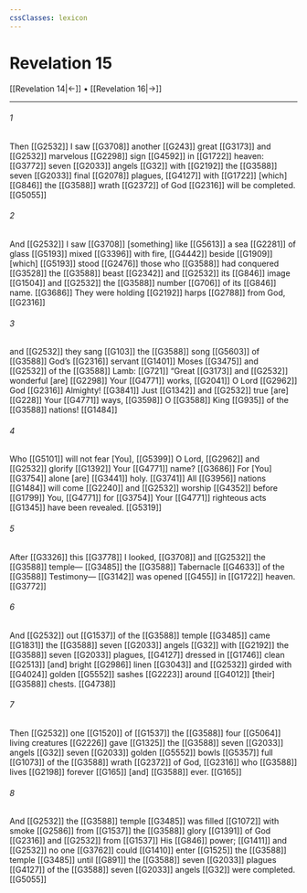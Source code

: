 ```yaml
---
cssClasses: lexicon
---
```


# Revelation 15

[[Revelation 14|←]] • [[Revelation 16|→]]

---

###### 1
Then [[G2532]] I saw [[G3708]] another [[G243]] great [[G3173]] and [[G2532]] marvelous [[G2298]] sign [[G4592]] in [[G1722]] heaven: [[G3772]] seven [[G2033]] angels [[G32]] with [[G2192]] the [[G3588]] seven [[G2033]] final [[G2078]] plagues, [[G4127]] with [[G1722]] [which] [[G846]] the [[G3588]] wrath [[G2372]] of God [[G2316]] will be completed. [[G5055]]

###### 2
And [[G2532]] I saw [[G3708]] [something] like [[G5613]] a sea [[G2281]] of glass [[G5193]] mixed [[G3396]] with fire, [[G4442]] beside [[G1909]] [which] [[G5193]] stood [[G2476]] those who [[G3588]] had conquered [[G3528]] the [[G3588]] beast [[G2342]] and [[G2532]] its [[G846]] image [[G1504]] and [[G2532]] the [[G3588]] number [[G706]] of its [[G846]] name. [[G3686]] They were holding [[G2192]] harps [[G2788]] from God, [[G2316]]

###### 3
and [[G2532]] they sang [[G103]] the [[G3588]] song [[G5603]] of [[G3588]] God’s [[G2316]] servant [[G1401]] Moses [[G3475]] and [[G2532]] of the [[G3588]] Lamb: [[G721]] “Great [[G3173]] and [[G2532]] wonderful [are] [[G2298]] Your [[G4771]] works, [[G2041]] O Lord [[G2962]] God [[G2316]] Almighty! [[G3841]] Just [[G1342]] and [[G2532]] true [are] [[G228]] Your [[G4771]] ways, [[G3598]] O [[G3588]] King [[G935]] of the [[G3588]] nations! [[G1484]]

###### 4
Who [[G5101]] will not fear [You], [[G5399]] O Lord, [[G2962]] and [[G2532]] glorify [[G1392]] Your [[G4771]] name? [[G3686]] For [You] [[G3754]] alone [are] [[G3441]] holy. [[G3741]] All [[G3956]] nations [[G1484]] will come [[G2240]] and [[G2532]] worship [[G4352]] before [[G1799]] You, [[G4771]] for [[G3754]] Your [[G4771]] righteous acts [[G1345]] have been revealed. [[G5319]]

###### 5
After [[G3326]] this [[G3778]] I looked, [[G3708]] and [[G2532]] the [[G3588]] temple— [[G3485]] the [[G3588]] Tabernacle [[G4633]] of the [[G3588]] Testimony— [[G3142]] was opened [[G455]] in [[G1722]] heaven. [[G3772]]

###### 6
And [[G2532]] out [[G1537]] of the [[G3588]] temple [[G3485]] came [[G1831]] the [[G3588]] seven [[G2033]] angels [[G32]] with [[G2192]] the [[G3588]] seven [[G2033]] plagues, [[G4127]] dressed in [[G1746]] clean [[G2513]] [and] bright [[G2986]] linen [[G3043]] and [[G2532]] girded with [[G4024]] golden [[G5552]] sashes [[G2223]] around [[G4012]] [their] [[G3588]] chests. [[G4738]]

###### 7
Then [[G2532]] one [[G1520]] of [[G1537]] the [[G3588]] four [[G5064]] living creatures [[G2226]] gave [[G1325]] the [[G3588]] seven [[G2033]] angels [[G32]] seven [[G2033]] golden [[G5552]] bowls [[G5357]] full [[G1073]] of the [[G3588]] wrath [[G2372]] of God, [[G2316]] who [[G3588]] lives [[G2198]] forever [[G165]] [and] [[G3588]] ever. [[G165]]

###### 8
And [[G2532]] the [[G3588]] temple [[G3485]] was filled [[G1072]] with smoke [[G2586]] from [[G1537]] the [[G3588]] glory [[G1391]] of God [[G2316]] and [[G2532]] from [[G1537]] His [[G846]] power; [[G1411]] and [[G2532]] no one [[G3762]] could [[G1410]] enter [[G1525]] the [[G3588]] temple [[G3485]] until [[G891]] the [[G3588]] seven [[G2033]] plagues [[G4127]] of the [[G3588]] seven [[G2033]] angels [[G32]] were completed. [[G5055]]


